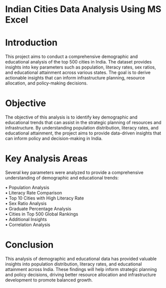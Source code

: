 # Indian Cities Data Analysis Using MS Excel
# Introduction
This project aims to conduct a comprehensive demographic and educational analysis of the top 500 cities in India. The dataset provides insights into key parameters such as population, literacy rates, sex ratios, and educational attainment across various states. The goal is to derive actionable insights that can inform infrastructure planning, resource allocation, and policy-making decisions.

# Objective
The objective of this analysis is to identify key demographic and educational trends that can assist in the strategic planning of resources and infrastructure. By understanding population distribution, literacy rates, and educational attainment, the project aims to provide data-driven insights that can inform policy and decision-making in India.

# Key Analysis Areas
Several key parameters were analyzed to provide a comprehensive understanding of demographic and educational trends:

• Population Analysis</br>
• Literacy Rate Comparison</br>
• Top 10 Cities with High Literacy Rate</br>
• Sex Ratio Analysis</br>
• Graduate Percentage Analysis</br>
• Cities in Top 500 Global Rankings</br>
• Additional Insights</br>
• Correlation Analysis</br>

# Conclusion
This analysis of demographic and educational data has provided valuable insights into population distribution, literacy rates, and educational attainment across India. These findings will help inform strategic planning and policy decisions, driving better resource allocation and infrastructure development to promote balanced growth.

